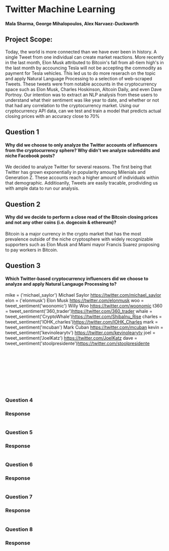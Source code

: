 # Twitter Machine Learning
#### Mala Sharma, George Mihalopoulos, Alex Narvaez-Duckworth

## Project Scope: 
Today, the world is more connected than we have ever been in history. A single Tweet from one individual can create market reactions. More recently in the last month, Elon Musk attributed to Bitcoin's fall from all-tiem high's in the last month by accouncing Tesla will not be accepting the commodity as payment for Tesla vehicles. This led us to do more reserach on the topic and apply Natural Language Processing to a selection of web-scraped Tweets. These tweets were from notable accounts in the cryptocurrency space such as Elon Musk, Charles Hoskinson, Altcoin Daily, and even Dave Portnoy. Our intention was to extract an NLP analysis from these users to understand what their sentiment was like year to date, and whether or not that had any correlation to the cryptocurrency market. Using our cryptocurrency API data, can we test and train a model that predicts actual closing prices with an accuracy close to 70%

## Question 1 
#### Why did we choose to only analyze the Twitter accounts of influencers from the cryptocurrency sphere? Why didn't we analyze subreddits and niche Facebook posts? 
We decided to analyze Twitter for several reasons. The first being that Twitter has grown exponentially in popularity amoung Milenials and Generation Z. These accounts reach a higher amount of individuals within that demographic. Additioanlly, Tweets are easily tracable, prodividing us with ample data to run our analysis. 

## Question 2 
#### Why did we decide to perform a close read of the Bitcoin closing prices and not any other coins (i.e. dogecoin & ethereum)?
Bitcoin is a major currency in the crypto market that has the most prevalence outside of the niche cryptosphere with widely recognizable supporters such as Elon Musk and Miami mayor Francis Suarez proposing to pay workers in Bitcoin. 

## Question 3
#### Which Twitter-based cryptocurrency influencers did we choose to analyze and apply Natural Langauge Processing to?
mike = ('michael_saylor') Michael Saylor https://twitter.com/michael_saylor
elon = ('elonmusk') Elon Musk https://twitter.com/elonmusk
woo = tweet_sentiment('woonomic') Willy Woo https://twitter.com/woonomic
t360 = tweet_sentiment('360_trader')https://twitter.com/360_trader
whale = tweet_sentiment('CryptoWhale')https://twitter.com/ShibaInu_Rise
charles = tweet_sentiment('IOHK_charles')https://twitter.com/IOHK_Charles
mark = tweet_sentiment('mcuban') Mark Cuban https://twitter.com/mcuban
kevin = tweet_sentiment('kevinolearytv') https://twitter.com/kevinolearytv
joel = tweet_sentiment('JoelKatz') https://twitter.com/JoelKatz
dave = tweet_sentiment('stoolpresidente')https://twitter.com/stoolpresidente
![]()<br>
###
![]()<br>
###
![]()<br>
###
![]()<br>
### 
![]()<br>
###
![]()<br>
###
![]()<br>
### 
### Question 4<br>

### Response <br>
![]()<br>
### Question 5<br>


### Response <br>
![]()<br>
### Question 6<br>


### Response <br>
![]()<br>
### Question 7<br>


### Response <br>
![]()<br>
### Question 8<br>

### Response <br>
![]()<br>
